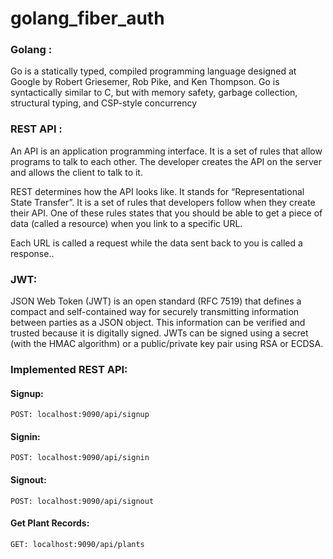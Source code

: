 # golang_fiber_auth

<h3> Golang :</h3>

   <p>Go is a statically typed, compiled programming language designed at Google by Robert Griesemer, Rob Pike, and Ken Thompson. Go is syntactically similar to C, but with memory safety, garbage collection, structural typing, and CSP-style concurrency</p>

<h3> REST API :</h3>

   <p> An API is an application programming interface. It is a set of rules that allow programs to talk to each other. The developer creates the API on the server and allows the client to talk to it.

   REST determines how the API looks like. It stands for “Representational State Transfer”. It is a set of rules that developers follow when they create their API. One of these rules states that you should be able to get a piece of data (called a resource) when you link to a specific URL.

   Each URL is called a request while the data sent back to you is called a response..</p>

<h3>JWT: </h3>

   <p>JSON Web Token (JWT) is an open standard (RFC 7519) that defines a compact and self-contained way for securely transmitting information between parties as a JSON object. This information can be verified and trusted because it is digitally signed. JWTs can be signed using a secret (with the HMAC algorithm) or a public/private key pair using RSA or ECDSA. </p>


### Implemented REST API:

#### Signup:
    POST: localhost:9090/api/signup

#### Signin:
    POST: localhost:9090/api/signin

#### Signout:
    POST: localhost:9090/api/signout

#### Get Plant Records:
    GET: localhost:9090/api/plants
